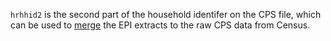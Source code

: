 `hrhhid2` is the second part of the household identifer on the CPS file, which can be used to [merge](/faq#merging) the EPI extracts to the raw CPS data from Census.
